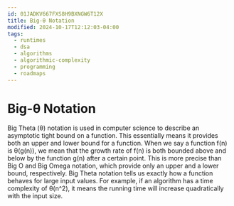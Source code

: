 ```yaml
---
id: 01JADKV667FXS8H9BXNGW6T12X
title: Big-θ Notation
modified: 2024-10-17T12:12:03-04:00
tags:
  - runtimes
  - dsa
  - algorithms
  - algorithmic-complexity
  - programming
  - roadmaps
---
```

# Big-θ Notation

Big Theta (θ) notation is used in computer science to describe an asymptotic tight bound on a function. This essentially means it provides both an upper and lower bound for a function. When we say a function f(n) is θ(g(n)), we mean that the growth rate of f(n) is both bounded above and below by the function g(n) after a certain point. This is more precise than Big O and Big Omega notation, which provide only an upper and a lower bound, respectively. Big Theta notation tells us exactly how a function behaves for large input values. For example, if an algorithm has a time complexity of θ(n^2), it means the running time will increase quadratically with the input size.